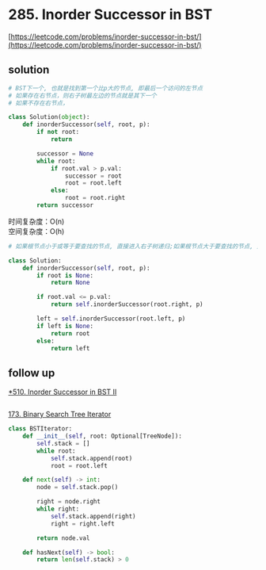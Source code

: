 # 285. Inorder Successor in BST

[https://leetcode.com/problems/inorder-successor-in-bst/](https://leetcode.com/problems/inorder-successor-in-bst/)

## solution

```python
# BST下一个, 也就是找到第一个比p大的节点, 即最后一个访问的左节点
# 如果存在右节点，则右子树最左边的节点就是其下一个
# 如果不存在右节点，

class Solution(object):
    def inorderSuccessor(self, root, p):
        if not root:
            return

        successor = None
        while root:
            if root.val > p.val:
                successor = root
                root = root.left
            else:
                root = root.right
        return successor
```

时间复杂度：O(n) <br>
空间复杂度：O(h)

```python
# 如果根节点小于或等于要查找的节点, 直接进入右子树递归;如果根节点大于要查找的节点, 则暂存左子树递归查找的结果, 如果是 null, 则直接返回当前根节点; 反之返回左子树递归查找的结果.

class Solution:
    def inorderSuccessor(self, root, p):
        if root is None:
            return None

        if root.val <= p.val:
            return self.inorderSuccessor(root.right, p)

        left = self.inorderSuccessor(root.left, p)
        if left is None:
            return root
        else:
            return left
```

## follow up

[\*510. Inorder Successor in BST II](https://leetcode.com/problems/inorder-successor-in-bst-ii/description/)

```python

```

[173. Binary Search Tree Iterator](https://leetcode.com/problems/binary-search-tree-iterator/description/)

```python
class BSTIterator:
    def __init__(self, root: Optional[TreeNode]):
        self.stack = []
        while root:
            self.stack.append(root)
            root = root.left

    def next(self) -> int:
        node = self.stack.pop()

        right = node.right
        while right:
            self.stack.append(right)
            right = right.left

        return node.val

    def hasNext(self) -> bool:
        return len(self.stack) > 0
```
